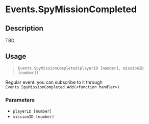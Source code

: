 # Events.SpyMissionCompleted
## Description
TBD

## Usage
> `Events.SpyMissionCompleted(playerID [number], missionID [number])`

Regular event: you can subscribe to it through `Events.SpyMissionCompleted.Add(<function handler>)`

### Parameters
- `playerID [number]`
- `missionID [number]`